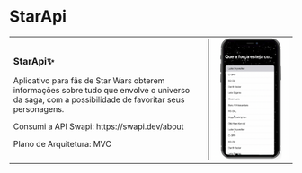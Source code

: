 # StarApi
<div>
<table border="0">
  <tr>
    <td>
    <h3> StarApi✨</h3>
<p>Aplicativo para fãs de Star Wars obterem informações sobre tudo que envolve o universo da saga, com a possibilidade de favoritar seus personagens. </p> 
<p> <p>
<p>Consumi a API Swapi: https://swapi.dev/about</p>
<p>Plano de Arquitetura: MVC</p>
<p> </p>
    </td>
    <td>
    <img src="Screen Shot 2023-01-02 at 9.26.56 PM.png">
    </td>
  </tr>
</table>


